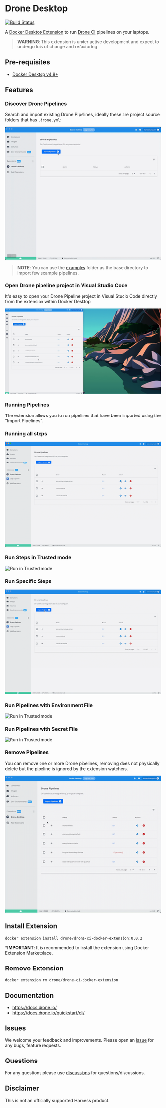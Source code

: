# Drone Desktop

[![Build Status](https://harness.drone.io/api/badges/harness/drone-ci-docker-extension/status.svg?ref=refs/heads/main)](https://harness.drone.io/harness/drone-ci-docker-extension)

A [Docker Desktop Extension](https://docs.docker.com/desktop/extensions/) to run [Drone CI](https://drone.io) pipelines on your laptops.

> **WARNING**: This extension is under active development and expect to undergo lots of change and refactoring

## Pre-requisites

- [Docker Desktop v4.8+](https://www.docker.com/products/docker-desktop/)

## Features

### Discover Drone Pipelines

Search and import existing Drone Pipelines, ideally these are project source folders that has `.drone.yml`:

![Import Pipelines](./docs/images/drone_desktop_feature_import.gif)

> **NOTE**: You can use the [examples](./examples) folder as the base directory to import few example pipelines.

### Open Drone pipeline project in Visual Studio Code

It's easy to open your Drone Pipeline project in Visual Studio Code directly from the extension within Docker Desktop

![Open in Visual Studio Code](./docs/images/drone_desktop_feature_open_in_vs_code.gif)

### Running Pipelines

The extension allows you to run pipelines that have been imported using the "Import Pipelines".

### Running all steps

![Run all steps](./docs/images/drone_desktop_feature_run_pipelines_allsteps.gif)

### Run Steps in Trusted mode

![Run in Trusted mode](./docs/images/drone_desktop_feature_run_pipelines_trusted.gif)

### Run Specific Steps

![Run in Trusted mode](./docs/images/drone_desktop_feature_run_pipelines_include.gif)

### Run Pipelines with Environment File

![Run in Trusted mode](./docs/images/drone_desktop_feature_run_pipelines_with_env.gif)

### Run Pipelines with Secret File

![Run in Trusted mode](./docs/images/drone_desktop_feature_run_pipelines_with_secret.gif)

### Remove Pipelines

You can remove one or more Drone pipelines, removing does not physically delete but the pipeline is ignored by the extension watchers.

![Remove Pipelines](./docs/images/drone_desktop_feature_remove_pipelines.gif)

## Install Extension

```shell
docker extension install drone/drone-ci-docker-extension:0.0.2
```

***IMPORTANT**: It is recommended to install the extension using Docker Extension Marketplace.

## Remove Extension

```shell
docker extension rm drone/drone-ci-docker-extension
```

## Documentation

- <https://docs.drone.io/>
- <https://docs.drone.io/quickstart/cli/>

## Issues

We welcome your feedback and improvements. Please open an [issue](https://github.com/harness/drone-ci-docker-extension/issues) for any bugs, feature requests.

## Questions

For any questions please use [discussions](https://github.com/harness/drone-ci-docker-extension/discussions) for questions/discussions.

## Disclaimer

This is not an officially supported Harness product.
